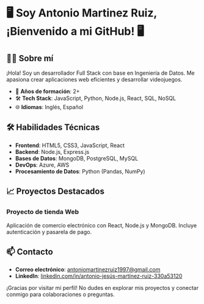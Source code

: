 # 🖥️ Soy Antonio Martinez Ruiz, ¡Bienvenido a mi GitHub! 🖥️

## 👨‍💻 Sobre mí

¡Hola! Soy un desarrollador Full Stack con base en Ingeniería de Datos. Me apasiona crear aplicaciones web eficientes y desarrollar videojuegos.

- 🚀 **Años de formación**: 2+
- 🛠 **Tech Stack**: JavaScript, Python, Node.js, React, SQL, NoSQL
- 🌐 **Idiomas**: Inglés, Español

## 🛠 Habilidades Técnicas

- **Frontend**: HTML5, CSS3, JavaScript, React
- **Backend**: Node.js, Express.js
- **Bases de Datos**: MongoDB, PostgreSQL, MySQL
- **DevOps**: Azure, AWS
- **Procesamiento de Datos**: Python (Pandas, NumPy)

## 📈 Proyectos Destacados

### Proyecto de tienda Web
Aplicación de comercio electrónico con React, Node.js y MongoDB. Incluye autenticación y pasarela de pago.

## 📫 Contacto

- **Correo electrónico**: antoniomartinezruiz1997@gmail.com
- **LinkedIn**: [linkedin.com/in/antonio-jesús-martínez-ruiz-330a53120](https://www.linkedin.com/in/antonio-jes%C3%BAs-mart%C3%ADnez-ruiz-330a53120/)

¡Gracias por visitar mi perfil! No dudes en explorar mis proyectos y conectar conmigo para colaboraciones o preguntas.

<!--
**Antoniomr97/antoniomr97** is a ✨ _special_ ✨ repository because its `README.md` (this file) appears on your GitHub profile.

Here are some ideas to get you started:

- 🔭 I’m currently working on ...
- 🌱 I’m currently learning ...
- 👯 I’m looking to collaborate on ...
- 🤔 I’m looking for help with ...
- 💬 Ask me about ...
- 📫 How to reach me: ...
- 😄 Pronouns: ...
- ⚡ Fun fact: ...
-->
